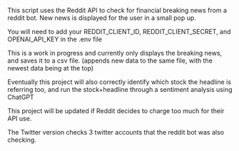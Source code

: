 This script uses the Reddit API to check for financial breaking news from a reddit bot. New news is displayed for the user in a small pop up.

You will need to add your REDDIT_CLIENT_ID, REDDIT_CLIENT_SECRET, and OPENAI_API_KEY in the .env file

This is a work in progress and currently only displays the breaking news, and saves it to a csv file.  (appends new data to the same file, with the newest data being at the top)

Eventually this project will also correctly identify which stock the headline is referring too, and run the stock+headline through a sentiment analysis using ChatGPT

This project will be updated if Reddit decides to charge too much for their API use.

The Twitter version checks 3 twitter accounts that the reddit bot was also checking.
